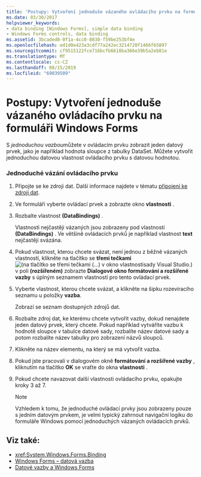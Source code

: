 ```yaml
---
title: 'Postupy: Vytvoření jednoduše vázaného ovládacího prvku na formuláři Windows Forms'
ms.date: 03/30/2017
helpviewer_keywords:
- data binding [Windows Forms], simple data binding
- Windows Forms controls, data binding
ms.assetid: 3bcaded8-0f1a-4cc0-8830-f59be253bf4e
ms.openlocfilehash: ed1d0e423a3cdf77a242ec3214720f1466f65897
ms.sourcegitcommit: cf9515122fce716bcfb6618ba366e39b5a2eb81e
ms.translationtype: MT
ms.contentlocale: cs-CZ
ms.lasthandoff: 08/15/2019
ms.locfileid: "69039509"
---
```

# <a name="how-to-create-a-simple-bound-control-on-a-windows-form"></a>Postupy: Vytvoření jednoduše vázaného ovládacího prvku na formuláři Windows Forms

S *jednoduchou vazbou*můžete v ovládacím prvku zobrazit jeden datový prvek, jako je například hodnota sloupce z tabulky DataSet. Můžete vytvořit jednoduchou datovou vlastnost ovládacího prvku s datovou hodnotou.

### <a name="to-simple-bind-a-control"></a>Jednoduché vázání ovládacího prvku

1. Připojte se ke zdroji dat. Další informace najdete v tématu [připojení ke zdroji dat](../data/adonet/connecting-to-a-data-source.md).

2. Ve formuláři vyberte ovládací prvek a zobrazte okno **vlastnosti** .

3. Rozbalte vlastnost **(DataBindings)** .

     Vlastnosti nejčastěji vázaných jsou zobrazeny pod vlastností **(DataBindings)** . Ve většině ovládacích prvků je například vlastnost **text** nejčastěji svázána.

4. Pokud vlastnost, kterou chcete svázat, není jednou z běžně vázaných vlastností, klikněte na tlačítko se **třemi tečkami** ![(na tlačítko se třemi tečkami (...) v okno vlastnosti](./media/how-to-create-a-simple-bound-control-on-a-windows-form/visual-studio-ellipsis-button.png)sady Visual Studio.) v poli **(rozšířeném)** zobrazte  **Dialogové okno formátování a rozšířené vazby** s úplným seznamem vlastností pro tento ovládací prvek.

5. Vyberte vlastnost, kterou chcete svázat, a klikněte na šipku rozevíracího seznamu u položky **vazba**.

     Zobrazí se seznam dostupných zdrojů dat.

6. Rozbalte zdroj dat, ke kterému chcete vytvořit vazby, dokud nenajdete jeden datový prvek, který chcete. Pokud například vytváříte vazbu k hodnotě sloupce v tabulce datové sady, rozbalíte název datové sady a potom rozbalíte název tabulky pro zobrazení názvů sloupců.

7. Klikněte na název elementu, na který se má vytvořit vazba.

8. Pokud jste pracovali v dialogovém okně **formátování a rozšířené vazby** , kliknutím na tlačítko **OK** se vraťte do okna **vlastnosti** .

9. Pokud chcete navazovat další vlastnosti ovládacího prvku, opakujte kroky 3 až 7.

    > [!NOTE]
    > Vzhledem k tomu, že jednoduché ovládací prvky jsou zobrazeny pouze s jedním datovým prvkem, je velmi typický zahrnout navigační logiku do formuláře Windows pomocí jednoduchých vázaných ovládacích prvků.

## <a name="see-also"></a>Viz také:

- <xref:System.Windows.Forms.Binding>
- [Windows Forms – datová vazba](windows-forms-data-binding.md)
- [Datové vazby a Windows Forms](data-binding-and-windows-forms.md)
